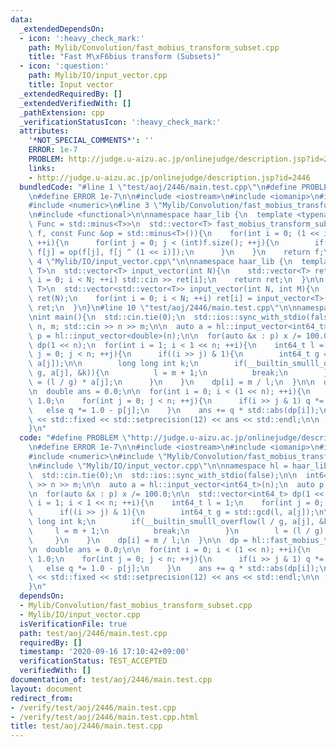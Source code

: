 ```yaml
---
data:
  _extendedDependsOn:
  - icon: ':heavy_check_mark:'
    path: Mylib/Convolution/fast_mobius_transform_subset.cpp
    title: "Fast M\xF6bius transform (Subsets)"
  - icon: ':question:'
    path: Mylib/IO/input_vector.cpp
    title: Input vector
  _extendedRequiredBy: []
  _extendedVerifiedWith: []
  _pathExtension: cpp
  _verificationStatusIcon: ':heavy_check_mark:'
  attributes:
    '*NOT_SPECIAL_COMMENTS*': ''
    ERROR: 1e-7
    PROBLEM: http://judge.u-aizu.ac.jp/onlinejudge/description.jsp?id=2446
    links:
    - http://judge.u-aizu.ac.jp/onlinejudge/description.jsp?id=2446
  bundledCode: "#line 1 \"test/aoj/2446/main.test.cpp\"\n#define PROBLEM \"http://judge.u-aizu.ac.jp/onlinejudge/description.jsp?id=2446\"\
    \n#define ERROR 1e-7\n\n#include <iostream>\n#include <iomanip>\n#include <vector>\n\
    #include <numeric>\n#line 3 \"Mylib/Convolution/fast_mobius_transform_subset.cpp\"\
    \n#include <functional>\n\nnamespace haar_lib {\n  template <typename T, typename\
    \ Func = std::minus<T>>\n  std::vector<T> fast_mobius_transform_subset(std::vector<T>\
    \ f, const Func &op = std::minus<T>()){\n    for(int i = 0; (1 << i) < (int)f.size();\
    \ ++i){\n      for(int j = 0; j < (int)f.size(); ++j){\n        if(j & (1 << i))\
    \ f[j] = op(f[j], f[j ^ (1 << i)]);\n      }\n    }\n    return f;\n  }\n}\n#line\
    \ 4 \"Mylib/IO/input_vector.cpp\"\n\nnamespace haar_lib {\n  template <typename\
    \ T>\n  std::vector<T> input_vector(int N){\n    std::vector<T> ret(N);\n    for(int\
    \ i = 0; i < N; ++i) std::cin >> ret[i];\n    return ret;\n  }\n\n  template <typename\
    \ T>\n  std::vector<std::vector<T>> input_vector(int N, int M){\n    std::vector<std::vector<T>>\
    \ ret(N);\n    for(int i = 0; i < N; ++i) ret[i] = input_vector<T>(M);\n    return\
    \ ret;\n  }\n}\n#line 10 \"test/aoj/2446/main.test.cpp\"\n\nnamespace hl = haar_lib;\n\
    \nint main(){\n  std::cin.tie(0);\n  std::ios::sync_with_stdio(false);\n\n  int64_t\
    \ n, m; std::cin >> n >> m;\n\n  auto a = hl::input_vector<int64_t>(n);\n  auto\
    \ p = hl::input_vector<double>(n);\n\n  for(auto &x : p) x /= 100.0;\n\n  std::vector<int64_t>\
    \ dp(1 << n);\n  for(int i = 1; i < 1 << n; ++i){\n    int64_t l = 1;\n    for(int\
    \ j = 0; j < n; ++j){\n      if((i >> j) & 1){\n        int64_t g = std::gcd(l,\
    \ a[j]);\n\n        long long int k;\n        if(__builtin_smulll_overflow(l /\
    \ g, a[j], &k)){\n          l = m + 1;\n          break;\n        }\n        l\
    \ = (l / g) * a[j];\n      }\n    }\n    dp[i] = m / l;\n  }\n\n  dp = hl::fast_mobius_transform_subset(dp);\n\
    \n  double ans = 0.0;\n\n  for(int i = 0; i < (1 << n); ++i){\n    double q =\
    \ 1.0;\n    for(int j = 0; j < n; ++j){\n      if(i >> j & 1) q *= p[j];\n   \
    \   else q *= 1.0 - p[j];\n    }\n    ans += q * std::abs(dp[i]);\n  }\n\n  std::cout\
    \ << std::fixed << std::setprecision(12) << ans << std::endl;\n\n  return 0;\n\
    }\n"
  code: "#define PROBLEM \"http://judge.u-aizu.ac.jp/onlinejudge/description.jsp?id=2446\"\
    \n#define ERROR 1e-7\n\n#include <iostream>\n#include <iomanip>\n#include <vector>\n\
    #include <numeric>\n#include \"Mylib/Convolution/fast_mobius_transform_subset.cpp\"\
    \n#include \"Mylib/IO/input_vector.cpp\"\n\nnamespace hl = haar_lib;\n\nint main(){\n\
    \  std::cin.tie(0);\n  std::ios::sync_with_stdio(false);\n\n  int64_t n, m; std::cin\
    \ >> n >> m;\n\n  auto a = hl::input_vector<int64_t>(n);\n  auto p = hl::input_vector<double>(n);\n\
    \n  for(auto &x : p) x /= 100.0;\n\n  std::vector<int64_t> dp(1 << n);\n  for(int\
    \ i = 1; i < 1 << n; ++i){\n    int64_t l = 1;\n    for(int j = 0; j < n; ++j){\n\
    \      if((i >> j) & 1){\n        int64_t g = std::gcd(l, a[j]);\n\n        long\
    \ long int k;\n        if(__builtin_smulll_overflow(l / g, a[j], &k)){\n     \
    \     l = m + 1;\n          break;\n        }\n        l = (l / g) * a[j];\n \
    \     }\n    }\n    dp[i] = m / l;\n  }\n\n  dp = hl::fast_mobius_transform_subset(dp);\n\
    \n  double ans = 0.0;\n\n  for(int i = 0; i < (1 << n); ++i){\n    double q =\
    \ 1.0;\n    for(int j = 0; j < n; ++j){\n      if(i >> j & 1) q *= p[j];\n   \
    \   else q *= 1.0 - p[j];\n    }\n    ans += q * std::abs(dp[i]);\n  }\n\n  std::cout\
    \ << std::fixed << std::setprecision(12) << ans << std::endl;\n\n  return 0;\n\
    }\n"
  dependsOn:
  - Mylib/Convolution/fast_mobius_transform_subset.cpp
  - Mylib/IO/input_vector.cpp
  isVerificationFile: true
  path: test/aoj/2446/main.test.cpp
  requiredBy: []
  timestamp: '2020-09-16 17:10:42+09:00'
  verificationStatus: TEST_ACCEPTED
  verifiedWith: []
documentation_of: test/aoj/2446/main.test.cpp
layout: document
redirect_from:
- /verify/test/aoj/2446/main.test.cpp
- /verify/test/aoj/2446/main.test.cpp.html
title: test/aoj/2446/main.test.cpp
---
```

